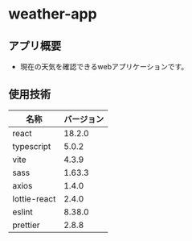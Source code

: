 # weather-app
## アプリ概要
- 現在の天気を確認できるwebアプリケーションです。

## 使用技術
|名称|バージョン|
|---|---------|
|react|18.2.0|
|typescript|5.0.2|
|vite|4.3.9|
|sass|1.63.3|
|axios|1.4.0|
|lottie-react|2.4.0|
|eslint|8.38.0|
|prettier|2.8.8|
